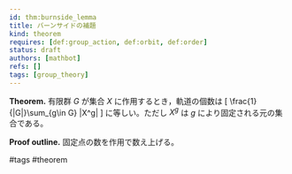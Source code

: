 ```yaml
---
id: thm:burnside_lemma
title: バーンサイドの補題
kind: theorem
requires: [def:group_action, def:orbit, def:order]
status: draft
authors: [mathbot]
refs: []
tags: [group_theory]
---
```


**Theorem.** 有限群 $G$ が集合 $X$ に作用するとき，軌道の個数は
\[
\frac{1}{|G|}\sum_{g\in G} |X^g|
\]
に等しい。ただし $X^g$ は $g$ により固定される元の集合である。

**Proof outline.** 固定点の数を作用で数え上げる。

#tags #theorem

